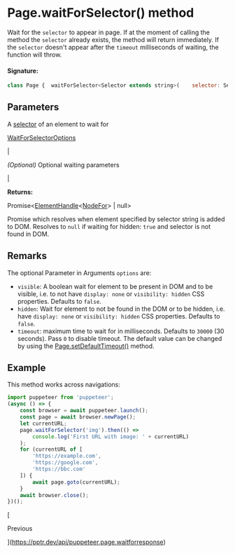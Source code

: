 # Page.waitForSelector() method

Wait for the `selector` to appear in page. If at the moment of calling the method the `selector` already exists, the method will return immediately. If the `selector` doesn't appear after the `timeout` milliseconds of waiting, the function will throw.

#### Signature:[​](https://pptr.dev/api/puppeteer.page.waitforselector#signature 'Direct link to Signature:')

```javascript
class Page {  waitForSelector<Selector extends string>(    selector: Selector,    options?: WaitForSelectorOptions  ): Promise<ElementHandle<NodeFor<Selector>> | null>;}
```

## Parameters[​](https://pptr.dev/api/puppeteer.page.waitforselector#parameters 'Direct link to Parameters')

A [selector](https://developer.mozilla.org/en-US/docs/Web/CSS/CSS_Selectors) of an element to wait for

[WaitForSelectorOptions](https://pptr.dev/api/puppeteer.waitforselectoroptions)

|

_(Optional)_ Optional waiting parameters

|

**Returns:**

Promise<[ElementHandle](https://pptr.dev/api/puppeteer.elementhandle)<[NodeFor](https://pptr.dev/api/puppeteer.nodefor)<Selector>> | null>

Promise which resolves when element specified by selector string is added to DOM. Resolves to `null` if waiting for hidden: `true` and selector is not found in DOM.

## Remarks[​](https://pptr.dev/api/puppeteer.page.waitforselector#remarks 'Direct link to Remarks')

The optional Parameter in Arguments `options` are:

-   `visible`: A boolean wait for element to be present in DOM and to be visible, i.e. to not have `display: none` or `visibility: hidden` CSS properties. Defaults to `false`.
-   `hidden`: Wait for element to not be found in the DOM or to be hidden, i.e. have `display: none` or `visibility: hidden` CSS properties. Defaults to `false`.
-   `timeout`: maximum time to wait for in milliseconds. Defaults to `30000` (30 seconds). Pass `0` to disable timeout. The default value can be changed by using the [Page.setDefaultTimeout()](https://pptr.dev/api/puppeteer.page.setdefaulttimeout) method.

## Example[​](https://pptr.dev/api/puppeteer.page.waitforselector#example 'Direct link to Example')

This method works across navigations:

```javascript
import puppeteer from 'puppeteer';
(async () => {
	const browser = await puppeteer.launch();
	const page = await browser.newPage();
	let currentURL;
	page.waitForSelector('img').then(() =>
		console.log('First URL with image: ' + currentURL)
	);
	for (currentURL of [
		'https://example.com',
		'https://google.com',
		'https://bbc.com'
	]) {
		await page.goto(currentURL);
	}
	await browser.close();
})();
```

[

Previous

](https://pptr.dev/api/puppeteer.page.waitforresponse)
